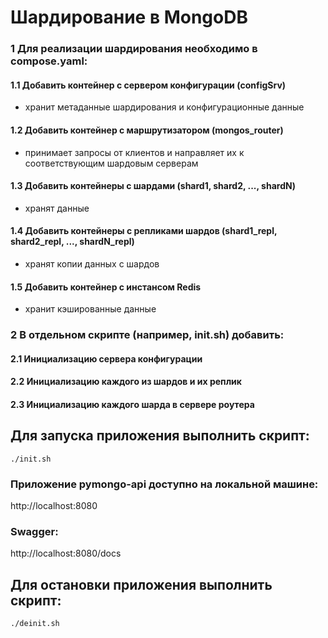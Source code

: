 # Шардирование в MongoDB

### 1 Для реализации шардирования необходимо в compose.yaml:

#### 1.1 Добавить контейнер с сервером конфигурации (configSrv)
- хранит метаданные шардирования и конфигурационные данные

#### 1.2 Добавить контейнер с маршрутизатором (mongos_router)
- принимает запросы от клиентов и направляет их к соответствующим шардовым серверам

#### 1.3 Добавить контейнеры с шардами (shard1, shard2, ..., shardN)
- хранят данные

#### 1.4 Добавить контейнеры с репликами шардов (shard1_repl, shard2_repl, ..., shardN_repl)
- хранят копии данных с шардов

#### 1.5 Добавить контейнер с инстансом Redis
- хранит кэшированные данные

### 2 В отдельном скрипте (например, init.sh) добавить:

#### 2.1 Инициализацию сервера конфигурации

#### 2.2 Инициализацию каждого из шардов и их реплик

#### 2.3 Инициализацию каждого шарда в сервере роутера

## Для запуска приложения выполнить скрипт:

```shell
./init.sh 
```

### Приложение pymongo-api доступно на локальной машине:

http://localhost:8080

### Swagger:

http://localhost:8080/docs

## Для остановки приложения выполнить скрипт:

```shell
./deinit.sh 
```
